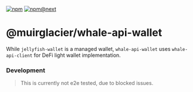 [![npm](https://img.shields.io/npm/v/@muirglacier/whale-api-wallet)](https://www.npmjs.com/package/@muirglacier/whale-api-wallet/v/latest)
[![npm@next](https://img.shields.io/npm/v/@muirglacier/whale-api-wallet/next)](https://www.npmjs.com/package/@muirglacier/whale-api-wallet/v/next)

# @muirglacier/whale-api-wallet

While `jellyfish-wallet` is a managed wallet, `whale-api-wallet` uses `whale-api-client` for DeFi light wallet
implementation.

### Development

> This is currently not e2e tested, due to blocked issues.
